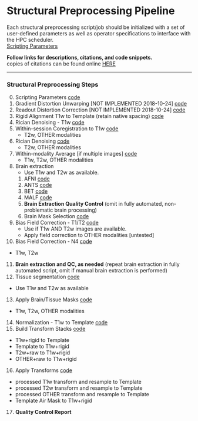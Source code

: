 # Structural Preprocessing Pipeline

Each structural preprocessing script/job should be initialized with a set of user-defined parameters as well as operator specifications to interface with the HPC scheduler.  
[Scripting Parameters](https://github.com/TKoscik/nimg_core/blob/master/pipelines/structural_preprocessing/scripting_parameters.md)

**Follow links for descriptions, citations, and code snippets.**  
copies of citations can be found online [HERE](https://paperpile.com/shared/5aInqX)  

***

### Structural Preprocessing Steps
0. Scripting Parameters [code](https://github.com/TKoscik/nimg_core/blob/master/pipelines/structural_preprocessing/scripting_parameters.md)  
1. Gradient Distortion Unwarping [NOT IMPLEMENTED 2018-10-24] [code](https://github.com/TKoscik/nimg_core/blob/master/pipelines/structural_preprocessing/gradient_distortion_unwarping.md)  
2. Readout Distortion Correction [NOT IMPLEMENTED 2018-10-24] [code](https://github.com/TKoscik/nimg_core/blob/master/pipelines/structural_preprocessing/readout_distortion_correction.md)  
3. Rigid Alignment T1w to Template (retain native spacing) [code](https://github.com/TKoscik/nimg_core/blob/master/pipelines/structural_preprocessing/rigid_alignment.md)  
4. Rician Denoising - T1w [code](https://github.com/TKoscik/nimg_core/blob/master/pipelines/structural_preprocessing/denoising.md)  
5. Within-session Coregistration to T1w [code](https://github.com/TKoscik/nimg_core/blob/master/pipelines/structural_preprocessing/within_session_multimodal_registration.md)  
   - T2w, OTHER modalities  
6. Rician Denoising [code](https://github.com/TKoscik/nimg_core/blob/master/pipelines/structural_preprocessing/denoising.md)  
   - T2w, OTHER modalities    
7. Within-modality Average [if multiple images] [code](https://github.com/TKoscik/nimg_core/blob/master/pipelines/structural_preprocessing/within_modality_average.md)  
   - T1w, T2w, OTHER modalities    
8. Brain extraction  
   - Use T1w and T2w as available.  
   1. AFNI [code](https://github.com/TKoscik/nimg_core/blob/master/pipelines/structural_preprocessing/brain_extraction_AFNI.md)  
   2. ANTS [code](https://github.com/TKoscik/nimg_core/blob/master/pipelines/structural_preprocessing/brain_extraction_ANTS.md)  
   3. BET [code](https://github.com/TKoscik/nimg_core/blob/master/pipelines/structural_preprocessing/brain_extraction_BET.md)  
   4. MALF [code](https://github.com/TKoscik/nimg_core/blob/master/pipelines/structural_preprocessing/brain_extraction_MALF.md)  
   5. __Brain Extraction Quality Control__ (omit in fully automated, non-problematic brain processing)    
   6. Brain Mask Selection [code](https://github.com/TKoscik/nimg_core/blob/master/pipelines/structural_preprocessing/brain_extraction_selection.md)    
9. Bias Field Correction - T1/T2 [code](https://github.com/TKoscik/nimg_core/blob/master/pipelines/structural_preprocessing/bias_field_correction_T1T2.md)  
   - Use if T1w AND T2w images are available.  
   - Apply field correction to OTHER modalities [untested]  
10. Bias Field Correction - N4 [code](https://github.com/TKoscik/nimg_core/blob/master/pipelines/structural_preprocessing/bias_field_correction_N4.md)  
   - T1w, T2w    
11. __Brain extraction and QC, as needed__ (repeat brain extraction in fully automated script, omit if manual brain extraction is performed)  
12. Tissue segmentation [code](https://github.com/TKoscik/nimg_core/blob/master/pipelines/structural_preprocessing/tissue_segmentation.md)  
   - Use T1w and T2w as available  
13. Apply Brain/Tissue Masks [code](https://github.com/TKoscik/nimg_core/blob/master/pipelines/structural_preprocessing/apply_masks.md)  
   - T1w, T2w, OTHER modalities  
14. Normalization - T1w to Template [code](https://github.com/TKoscik/nimg_core/blob/master/pipelines/structural_preprocessing/normalization_to_template_space.md)  
15. Build Transform Stacks [code](https://github.com/TKoscik/nimg_core/blob/master/pipelines/structural_preprocessing/build_xfm_stack.md)  
   - T1w+rigid to Template  
   - Template to T1w+rigid  
   - T2w+raw to T1w+rigid  
   - OTHER+raw to T1w+rigid  
16. Apply Transforms [code](https://github.com/TKoscik/nimg_core/blob/master/pipelines/structural_preprocessing/apply_xfm.md)  
   - processed T1w transform and resample to Template  
   - processed T2w transform and resample to Template  
   - processed OTHER transform and resample to Template    
   - Template Air Mask to T1w+rigid  
17. __Quality Control Report__  
